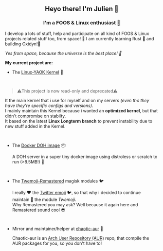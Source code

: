<h2 align='center'>Heyo there! I'm Julien 👋</h2>
<h3 align='center'>I'm a FOOS & Linux enthusiast 🐧</h3>

I develop a lots of stuff, help and participate on all kind of FOOS & Linux projects related stuff too, from space! 🚀
I am currently learning Rust 🦀 and building Oxidyn!🦀

*Yes from space, because the universe is the best place! 🌌*

__My current project are:__

- The [Linux-YAOK Kernel](https://github.com/Gontier-Julien/Linux-YAOK) 🐧
<br/>

> ⚠️This project is now read-only and deprecated⚠️

  It the main kernel that i use for myself and on my servers *(even tho they have they're specific configs and versions)*.  
  I mainly maintain this Kernel because i wanted an **optimized kernel**, but that didn't compromise on stabilty.  
  It based on the latest **Linux Longterm branch** to prevent instability due to new stuff added in the Kernel.

<br/>

- The [Docker DOH image](https://github.com/Gontier-Julien/docker-dns-over-https) 📦

  A DOH server in a super tiny docker image using distroless or scratch to run (>8.5MB!) 🚀

<br/>

- The [Twemoji-Remastered](https://github.com/Gontier-Julien/Twemoji-Remastered)  magisk modules 🐦

  I really ❤️️ the [Twitter emoji](https://emojis.wiki/twitter/) 🐦, so that why i decided to continue maintain 🔧 the module _Twemoji_.  
  Why Remastered you may ask? Well because it again here and Remastered sound cool 😎

<br/>

- Mirror and maintainer/helper at [chaotic-aur](https://github.com/chaotic-aur) 🔧

  Chaotic-aur is an [Arch User Repository (AUR)](https://aur.archlinux.org/) repo, that compile the AUR packages for you, so you don't have to!

<!--
**Gontier-Julien/Gontier-Julien** is a ✨ _special_ ✨ repository because its `README.md` (this file) appears on your GitHub profile.

Here are some ideas to get you started:

- 🔭 I’m currently working on ...
- 🌱 I’m currently learning ...
- 👯 I’m looking to collaborate on ...
- 🤔 I’m looking for help with ...
- 💬 Ask me about ...
- 📫 How to reach me: ...
- 😄 Pronouns: ...
- ⚡ Fun fact: ...
-->
